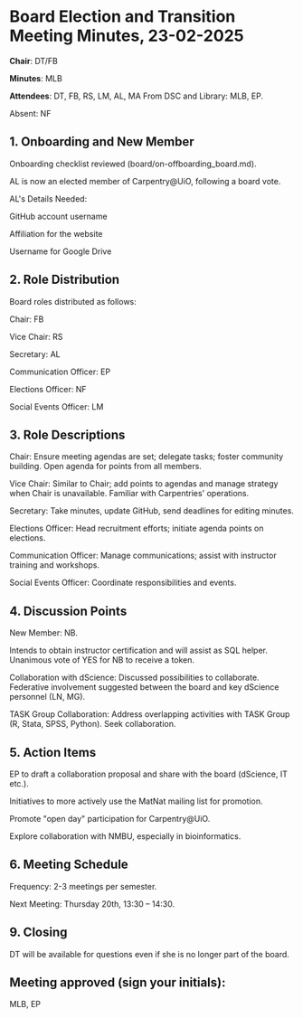 # Board Election and Transition Meeting Minutes, 23-02-2025

**Chair**: DT/FB

**Minutes**: MLB

**Attendees**: DT, FB, RS, LM, AL, MA From DSC and Library: MLB, EP. 

Absent: NF
    

## 1. Onboarding and New Member

Onboarding checklist reviewed (board/on-offboarding_board.md).

AL is now an elected member of Carpentry@UiO, following a board vote.

AL's Details Needed:

GitHub account username

Affiliation for the website

Username for Google Drive

## 2. Role Distribution

Board roles distributed as follows:

Chair: FB

Vice Chair: RS

Secretary: AL

Communication Officer: EP

Elections Officer: NF

Social Events Officer: LM

## 3. Role Descriptions
Chair: Ensure meeting agendas are set; delegate tasks; foster community building. Open agenda for points from all members.

Vice Chair: Similar to Chair; add points to agendas and manage strategy when Chair is unavailable. Familiar with Carpentries' operations.

Secretary: Take minutes, update GitHub, send deadlines for editing minutes.

Elections Officer: Head recruitment efforts; initiate agenda points on elections.

Communication Officer: Manage communications; assist with instructor training and workshops.

Social Events Officer: Coordinate responsibilities and events.

## 4. Discussion Points

New Member: NB. 

Intends to obtain instructor certification and will assist as SQL helper. Unanimous vote of YES for NB to receive a token.

Collaboration with dScience: Discussed possibilities to collaborate. Federative involvement suggested between the board and key dScience personnel (LN, MG).

TASK Group Collaboration: Address overlapping activities with TASK Group (R, Stata, SPSS, Python). Seek collaboration.

## 5. Action Items

EP to draft a collaboration proposal and share with the board (dScience, IT etc.).

Initiatives to more actively use the MatNat mailing list for promotion.

Promote "open day" participation for Carpentry@UiO.

Explore collaboration with NMBU, especially in bioinformatics.

## 6. Meeting Schedule

Frequency: 2-3 meetings per semester.

Next Meeting: Thursday 20th, 13:30 – 14:30.

## 9. Closing

DT will be available for questions even if she is no longer part of the board.

## Meeting approved (sign your initials): 

MLB, EP

